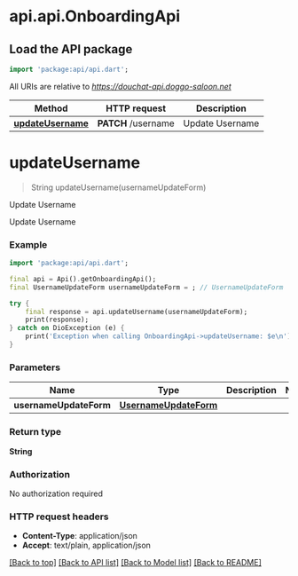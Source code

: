 # api.api.OnboardingApi

## Load the API package
```dart
import 'package:api/api.dart';
```

All URIs are relative to *https://douchat-api.doggo-saloon.net*

Method | HTTP request | Description
------------- | ------------- | -------------
[**updateUsername**](OnboardingApi.md#updateusername) | **PATCH** /username | Update Username


# **updateUsername**
> String updateUsername(usernameUpdateForm)

Update Username

Update Username

### Example
```dart
import 'package:api/api.dart';

final api = Api().getOnboardingApi();
final UsernameUpdateForm usernameUpdateForm = ; // UsernameUpdateForm | 

try {
    final response = api.updateUsername(usernameUpdateForm);
    print(response);
} catch on DioException (e) {
    print('Exception when calling OnboardingApi->updateUsername: $e\n');
}
```

### Parameters

Name | Type | Description  | Notes
------------- | ------------- | ------------- | -------------
 **usernameUpdateForm** | [**UsernameUpdateForm**](UsernameUpdateForm.md)|  | 

### Return type

**String**

### Authorization

No authorization required

### HTTP request headers

 - **Content-Type**: application/json
 - **Accept**: text/plain, application/json

[[Back to top]](#) [[Back to API list]](../README.md#documentation-for-api-endpoints) [[Back to Model list]](../README.md#documentation-for-models) [[Back to README]](../README.md)

